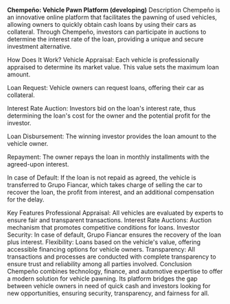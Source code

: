 **Chempeño: Vehicle Pawn Platform (developing)**
Description
Chempeño is an innovative online platform that facilitates the pawning of used vehicles, allowing owners to quickly obtain cash loans by using their cars as collateral. Through Chempeño, investors can participate in auctions to determine the interest rate of the loan, providing a unique and secure investment alternative.

How Does It Work?
Vehicle Appraisal: Each vehicle is professionally appraised to determine its market value. This value sets the maximum loan amount.

Loan Request: Vehicle owners can request loans, offering their car as collateral.

Interest Rate Auction: Investors bid on the loan's interest rate, thus determining the loan's cost for the owner and the potential profit for the investor.

Loan Disbursement: The winning investor provides the loan amount to the vehicle owner.

Repayment: The owner repays the loan in monthly installments with the agreed-upon interest.

In case of Default: If the loan is not repaid as agreed, the vehicle is transferred to Grupo Fiancar, which takes charge of selling the car to recover the loan, the profit from interest, and an additional compensation for the delay.

Key Features
Professional Appraisal: All vehicles are evaluated by experts to ensure fair and transparent transactions.
Interest Rate Auctions: Auction mechanism that promotes competitive conditions for loans.
Investor Security: In case of default, Grupo Fiancar ensures the recovery of the loan plus interest.
Flexibility: Loans based on the vehicle's value, offering accessible financing options for vehicle owners.
Transparency: All transactions and processes are conducted with complete transparency to ensure trust and reliability among all parties involved.
Conclusion
Chempeño combines technology, finance, and automotive expertise to offer a modern solution for vehicle pawning. Its platform bridges the gap between vehicle owners in need of quick cash and investors looking for new opportunities, ensuring security, transparency, and fairness for all.
